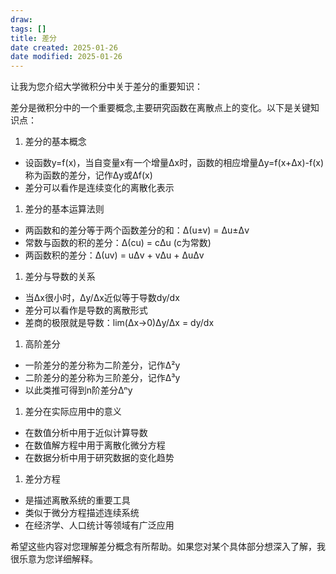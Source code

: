 ```yaml
---
draw:
tags: []
title: 差分
date created: 2025-01-26
date modified: 2025-01-26
---
```


让我为您介绍大学微积分中关于差分的重要知识：

差分是微积分中的一个重要概念,主要研究函数在离散点上的变化。以下是关键知识点：

1. 差分的基本概念
- 设函数y=f(x)，当自变量x有一个增量Δx时，函数的相应增量Δy=f(x+Δx)-f(x)称为函数的差分，记作Δy或Δf(x)
- 差分可以看作是连续变化的离散化表示

1. 差分的基本运算法则
- 两函数和的差分等于两个函数差分的和：Δ(u±v) = Δu±Δv
- 常数与函数的积的差分：Δ(cu) = cΔu (c为常数)
- 两函数积的差分：Δ(uv) = uΔv + vΔu + ΔuΔv

1. 差分与导数的关系
- 当Δx很小时，Δy/Δx近似等于导数dy/dx
- 差分可以看作是导数的离散形式
- 差商的极限就是导数：lim(Δx→0)Δy/Δx = dy/dx

1. 高阶差分
- 一阶差分的差分称为二阶差分，记作Δ²y
- 二阶差分的差分称为三阶差分，记作Δ³y
- 以此类推可得到n阶差分Δⁿy

1. 差分在实际应用中的意义
- 在数值分析中用于近似计算导数
- 在数值解方程中用于离散化微分方程
- 在数据分析中用于研究数据的变化趋势

1. 差分方程
- 是描述离散系统的重要工具
- 类似于微分方程描述连续系统
- 在经济学、人口统计等领域有广泛应用

希望这些内容对您理解差分概念有所帮助。如果您对某个具体部分想深入了解，我很乐意为您详细解释。
